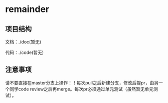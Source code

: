 # remainder

## 项目结构

文档：./doc(暂无)

代码：./code(暂无)

## 注意事项

请不要直接在master分支上操作！！每次pull之后新建分支，修改后提pr，由另一个同学code review之后再merge。每次pr必须通过单元测试（虽然暂无单元测试）。